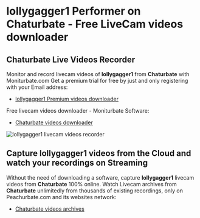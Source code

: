 # lollygagger1 Performer on Chaturbate - Free LiveCam videos downloader

## Chaturbate Live Videos Recorder

Monitor and record livecam videos of **lollygagger1** from **Chaturbate** with Moniturbate.com
Get a premium trial for free by just and only registering with your Email address:
* [lollygagger1 Premium videos downloader](https://moniturbate.com/request-demo-licence-key.html)

Free livecam videos downloader - Moniturbate Software:
* [Chaturbate videos downloader](https://moniturbate.com/moniturbate-download-software.html)

![lollygagger1 livecam videos recorder](https://peachurnet.com/templates/moniturbate-software.png)


## Capture lollygagger1 videos from the Cloud and watch your recordings on Streaming

Without the need of downloading a software, capture **lollygagger1** livecam videos from **Chaturbate** 100% online.
Watch Livecam archives from **Chaturbate** unlimitedly from thousands of existing recordings, only on Peachurbate.com and its websites network:
* [Chaturbate videos archives](https://peachurnet.com/)